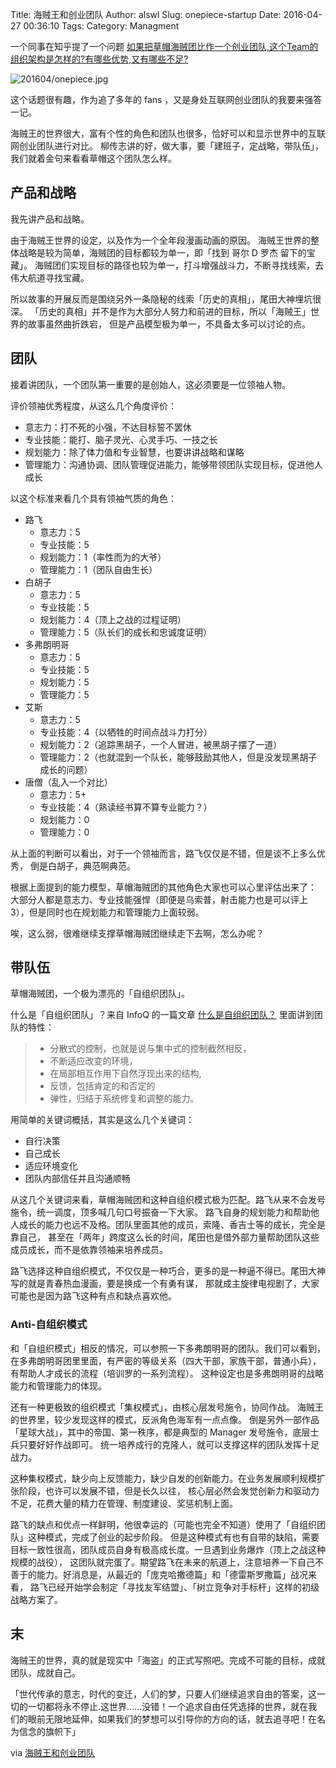 Title: 海贼王和创业团队
Author: alswl
Slug: onepiece-startup
Date: 2016-04-27 00:36:10
Tags: 
Category: Managment

一个同事在知乎提了一个问题 [如果把草帽海贼团比作一个创业团队,这个Team的组织架构是怎样的?有哪些优势,又有哪些不足?](https://www.zhihu.com/question/35037806)

![201604/onepiece.jpg](http://upload-log4d.qiniudn.com/upload_dropbox/201604/onepiece.jpg)

这个话题很有趣，作为追了多年的 fans ，又是身处互联网创业团队的我要来强答一记。

海贼王的世界很大，富有个性的角色和团队也很多，恰好可以和显示世界中的互联网创业团队进行对比。
柳传志讲的好，做大事，要「建班子，定战略，带队伍」，我们就着金句来看看草帽这个团队怎么样。

<!-- more -->


## 产品和战略

我先讲产品和战略。

由于海贼王世界的设定，以及作为一个全年段漫画动画的原因。
海贼王世界的整体战略是较为简单，海贼团的目标都较为单一，即「找到 哥尔 D 罗杰 留下的宝藏」。
海贼团们实现目标的路径也较为单一，打斗增强战斗力，不断寻找线索，去伟大航道寻找宝藏。

所以故事的开展反而是围绕另外一条隐秘的线索「历史的真相」，尾田大神埋坑很深。
「历史的真相」并不是作为大部分人努力和前进的目标，所以「海贼王」世界的故事虽然曲折跌宕，
但是产品模型极为单一，不具备太多可以讨论的点。



## 团队

接着讲团队，一个团队第一重要的是创始人，这必须要是一位领袖人物。

评价领袖优秀程度，从这么几个角度评价：

*   意志力：打不死的小强，不达目标誓不罢休
*   专业技能：能打、脑子灵光、心灵手巧、一技之长
*   规划能力：除了体力值和专业智慧，也要讲讲战略和谋略
*   管理能力：沟通协调、团队管理促进能力，能够带领团队实现目标，促进他人成长

以这个标准来看几个具有领袖气质的角色：

*   路飞
    *   意志力：5
    *   专业技能：5
    *   规划能力：1（率性而为的大爷）
    *   管理能力：1（团队自由生长）
*   白胡子
    *   意志力：5
    *   专业技能：5
    *   规划能力：4（顶上之战的过程证明）
    *   管理能力：5（队长们的成长和忠诚度证明）
*   多弗朗明哥
    *   意志力：5
    *   专业技能：5
    *   规划能力：5
    *   管理能力：5
*   艾斯
    *   意志力：5
    *   专业技能：4（以牺牲的时间点战斗力打分）
    *   规划能力：2（追踪黑胡子，一个人冒进，被黑胡子摆了一道）
    *   管理能力：2（也就混到一个队长，能够鼓励其他人，但是没发现黑胡子成长的问题）
*   唐僧（乱入一个对比）
    *   意志力：5+
    *   专业技能：4（熟读经书算不算专业能力？）
    *   规划能力：0
    *   管理能力：0

从上面的判断可以看出，对于一个领袖而言，路飞仅仅是不错，但是谈不上多么优秀，
倒是白胡子，典范啊典范。


根据上面提到的能力模型，草帽海贼团的其他角色大家也可以心里评估出来了：
大部分人都是意志力、专业技能强悍（即便是乌索普，射击能力也是可以评上 3），但是同时也在规划能力和管理能力上面较弱。

唉，这么弱，很难继续支撑草帽海贼团继续走下去啊，怎么办呢？


## 带队伍

草帽海贼团，一个极为漂亮的「自组织团队」。

什么是「自组织团队」？来自 InfoQ 的一篇文章 [什么是自组织团队？](http://www.infoq.com/cn/articles/what-are-self-organising-teams) 里面讲到团队的特性：

>   *   分散式的控制，也就是说与集中式的控制截然相反，
>   *   不断适应改变的环境，
>   *   在局部相互作用下自然浮现出来的结构,
>   *   反馈，包括肯定的和否定的
>   *   弹性，归结于系统修复和调整的能力。

用简单的关键词概括，其实是这么几个关键词：

*   自行决策
*   自己成长
*   适应环境变化
*   团队内部信任并且沟通顺畅

从这几个关键词来看，草帽海贼团和这种自组织模式极为匹配。路飞从来不会发号施令，统一调度，顶多喊几句口号振奋一下大家。
路飞自身的规划能力和帮助他人成长的能力也远不及格。团队里面其他的成员，索隆、香吉士等的成长，完全是靠自己，
甚至在「两年」跨度这么长的时间，尾田也是借外部力量帮助团队这些成员成长，而不是依靠领袖来培养成员。

路飞选择这种自组织模式，不仅仅是一种巧合，更多的是一种逼不得已。尾田大神写的就是青春热血漫画，要是换成一个有勇有谋，
那就成主旋律电视剧了，大家可能也是因为路飞这种有点和缺点喜欢他。

### Anti-自组织模式

和「自组织模式」相反的情况，可以参照一下多弗朗明哥的团队。我们可以看到，在多弗朗明哥团里里面，有严密的等级关系（四大干部，家族干部，普通小兵），
有帮助人才成长的流程（培训罗的一系列流程）。
这种设定也是多弗朗明哥的战略能力和管理能力的体现。

还有一种更极致的组织模式「集权模式」，由核心层发号施令，协同作战。
海贼王的世界里，较少发现这样的模式，反派角色海军有一点点像。
倒是另外一部作品「星球大战」，其中的帝国、第一秩序，都是典型的 Manager 发号施令，底层士兵只要好好作战即可。
统一培养成行的克隆人，就可以支撑这样的团队发挥十足战力。

这种集权模式，缺少向上反馈能力，缺少自发的创新能力。在业务发展顺利规模扩张阶段，也许可以发展不错，但是长久以往，
核心层必然会发觉创新力和驱动力不足，花费大量的精力在管理、制度建设、奖惩机制上面。

路飞的缺点和优点一样鲜明，他很幸运的（可能也完全不知道）使用了「自组织团队」这种模式，完成了创业的起步阶段。
但是这种模式有也有自带的缺陷，需要目标一致性很高，团队成员自身有极高成长度。一旦遇到业务爆炸（顶上之战这种规模的战役），
这团队就完蛋了。期望路飞在未来的航道上，注意培养一下自己不善于的能力。好消息是，从最近的「庞克哈撒德篇」和「德雷斯罗撒篇」战况来看，
路飞已经开始学会制定「寻找友军结盟」、「树立竞争对手标杆」这样的初级战略方案了。


## 末

海贼王的世界，真的就是现实中「海盗」的正式写照吧。完成不可能的目标，成就团队，成就自己。

「世代传承的意志，时代的变迁，人们的梦，只要人们继续追求自由的答案，这一切的一切都将永不停止.这世界……没错！一个追求自由任凭选择的世界，就在我们的眼前无限地延伸，如果我们的梦想可以引导你的方向的话，就去追寻吧！在名为信念的旗帜下」

via [海贼王和创业团队](https://blog.log4d.com/2016/04/onepiece-startup/)
